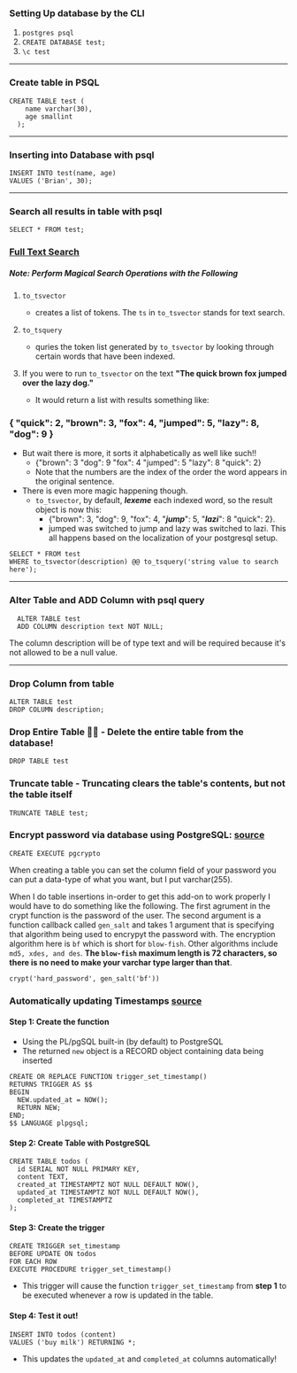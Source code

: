 ### **Setting Up database by the CLI**
1. `postgres psql`
2. `CREATE DATABASE test;`
3. `\c test`

---

### **Create table in PSQL**
```
CREATE TABLE test (
    name varchar(30),
    age smallint
  );
```

---

### **Inserting into Database with psql**

```
INSERT INTO test(name, age)
VALUES ('Brian', 30);
```

---

### **Search all results in table with psql**

```
SELECT * FROM test;

```

### [Full Text Search](https://www.compose.com/articles/mastering-postgresql-tools-full-text-search-and-phrase-search/)

##### Note: Perform Magical Search Operations with the Following
1. `to_tsvector` 
    - creates a list of tokens. The `ts` in `to_tsvector` stands for text search.
2. `to_tsquery`
    - quries the token list generated by `to_tsvector` by looking through certain words that have been indexed.

3. If you were to run `to_tsvector` on the text **"The quick brown fox jumped over the lazy dog."**
     - It would return a list with results something like: 
  ### **{ **"quick": 2**, **"brown": 3**, **"fox": 4**, **"jumped": 5**, **"lazy": 8**, **"dog": 9** }**
  - But wait there is more, it sorts it alphabetically as well like such!!
    - {"brown": 3 "dog": 9 "fox": 4 "jumped": 5 "lazy": 8 "quick": 2}
    - Note that the numbers are the index of the order the word appears in the original sentence.
  - There is even more magic happening though.
      - `to_tsvector`, by default, ***lexeme*** each indexed word, so the result object is now this:
        - {"brown": 3, "dog": 9, "fox": 4, "***jump***": 5, "***lazi***": 8 "quick": 2}.
         - jumped was switched to jump and lazy was switched to lazi. This all happens based on the localization of your postgresql setup.
```
SELECT * FROM test
WHERE to_tsvector(description) @@ to_tsquery('string value to search here');
```

---

### **Alter** Table and **ADD** Column with psql query

```
  ALTER TABLE test
  ADD COLUMN description text NOT NULL;
 ```
The column description will be of type text and will be required because it's not allowed to be a null value.

---

### **Drop** Column from table

```
ALTER TABLE test
DROP COLUMN description;
```

### **Drop Entire Table 🤕🥊** - Delete the entire table from the database!

```
DROP TABLE test
```

### Truncate table - Truncating clears the table's contents, but not the table itself
```
TRUNCATE TABLE test;
```

### Encrypt password via database using PostgreSQL: [source](https://x-team.com/blog/storing-secure-passwords-with-postgresql/)
```
CREATE EXECUTE pgcrypto
```
When creating a table you can set the column field of your password you can put a data-type of what you want, but I put varchar(255).

When I do table insertions in-order to get this add-on to work properly I would have to do something like the following. The first agrument in the crypt function is the password of the user. The second argument is a function callback called `gen_salt` and takes 1 argument that is specifying that algorithm being used to encrypyt the password with. The encryption algorithm here is `bf` which is short for `blow-fish`. Other algorithms include `md5, xdes, and des`. **The `blow-fish` maximum length is 72 characters, so there is no need to make your varchar type larger than that**.

```
crypt('hard_password', gen_salt('bf'))
```

### Automatically updating Timestamps [source](https://x-team.com/blog/automatic-timestamps-with-postgresql/)

#### Step 1: Create the function
 - Using the PL/pgSQL built-in (by default) to PostgreSQL
 - The returned `new` object is a RECORD object containing data being inserted

```
CREATE OR REPLACE FUNCTION trigger_set_timestamp()
RETURNS TRIGGER AS $$
BEGIN
  NEW.updated_at = NOW();
  RETURN NEW;
END;
$$ LANGUAGE plpgsql;
```

#### Step 2: Create Table with PostgreSQL

```
CREATE TABLE todos (
  id SERIAL NOT NULL PRIMARY KEY,
  content TEXT,
  created_at TIMESTAMPTZ NOT NULL DEFAULT NOW(),
  updated_at TIMESTAMPTZ NOT NULL DEFAULT NOW(),
  completed_at TIMESTAMPTZ
);
```

#### Step 3: Create the trigger

```
CREATE TRIGGER set_timestamp
BEFORE UPDATE ON todos
FOR EACH ROW
EXECUTE PROCEDURE trigger_set_timestamp()
```
- This trigger will cause the function `trigger_set_timestamp` from **step 1** to be executed whenever a row is updated in the table.

#### Step 4: Test it out!
```
INSERT INTO todos (content) 
VALUES ('buy milk') RETURNING *;
```
 - This updates the `updated_at` and `completed_at` columns automatically!
